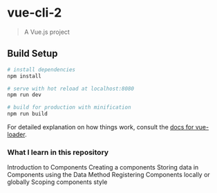 # vue-cli-2

> A Vue.js project

## Build Setup

``` bash
# install dependencies
npm install

# serve with hot reload at localhost:8080
npm run dev

# build for production with minification
npm run build
```

For detailed explanation on how things work, consult the [docs for vue-loader](http://vuejs.github.io/vue-loader).

### What I learn in this repository
Introduction to Components
Creating a components
Storing data in Components using the Data Method
Registering Components locally or globally
Scoping components style
